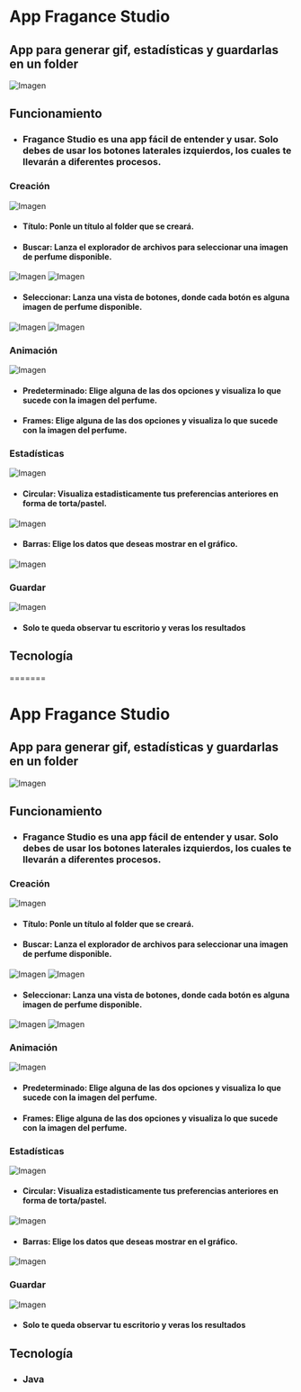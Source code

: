 # App Fragance Studio

## App para generar gif, estadísticas y guardarlas en un folder
![Imagen](..Pruebas/src/Vistas/Inicio.png)


## Funcionamiento
- ### Fragance Studio es una app fácil de entender y usar. Solo debes de usar los botones laterales izquierdos, los cuales te llevarán a diferentes procesos.


### Creación
![Imagen](../Fragance%20Studio/src/Vistas/Crear.png)
- #### Título: Ponle un título al folder que se creará.
- #### Buscar: Lanza el explorador de archivos para seleccionar una imagen de perfume disponible.
![Imagen](../Fragance%20Studio/src/Vistas/C-Buscar.png)
![Imagen](../Fragance%20Studio/src/Vistas/C-Buscar_V.png)
- #### Seleccionar: Lanza una vista de botones, donde cada botón es alguna imagen de perfume disponible.
![Imagen](../Fragance%20Studio/src/Vistas/C-Seleccionar.png)
![Imagen](../Fragance%20Studio/src/Vistas/C-Seleccionar_V.png)


### Animación
![Imagen](../Fragance%20Studio/src/Vistas/Animar.png)
- #### Predeterminado: Elige alguna de las dos opciones y visualiza lo que sucede con la imagen del perfume.
- #### Frames: Elige alguna de las dos opciones y visualiza lo que sucede con la imagen del perfume.


### Estadísticas
![Imagen](../Fragance%20Studio/src/Vistas/Estadisticas.png)
- #### Circular: Visualiza estadisticamente tus preferencias anteriores en forma de torta/pastel.
![Imagen](../Fragance%20Studio/src/Vistas/E-Circular.png)
- #### Barras: Elige los datos que deseas mostrar en el gráfico.
![Imagen](../Fragance%20Studio/src/Vistas/E-Barra.png)


### Guardar
![Imagen](../Fragance%20Studio/src/Vistas/Fin.png)
- #### Solo te queda observar tu escritorio y veras los resultados


## Tecnología
=======
# App Fragance Studio

## App para generar gif, estadísticas y guardarlas en un folder
![Imagen](../Fragance%20Studio/src/Vistas/Inicio.png)


## Funcionamiento
- ### Fragance Studio es una app fácil de entender y usar. Solo debes de usar los botones laterales izquierdos, los cuales te llevarán a diferentes procesos.


### Creación
![Imagen](../Fragance%20Studio/src/Vistas/Crear.png)
- #### Título: Ponle un título al folder que se creará.
- #### Buscar: Lanza el explorador de archivos para seleccionar una imagen de perfume disponible.
![Imagen](../Fragance%20Studio/src/Vistas/C-Buscar.png)
![Imagen](../Fragance%20Studio/src/Vistas/C-Buscar_V.png)
- #### Seleccionar: Lanza una vista de botones, donde cada botón es alguna imagen de perfume disponible.
![Imagen](../Fragance%20Studio/src/Vistas/C-Seleccionar.png)
![Imagen](../Fragance%20Studio/src/Vistas/C-Seleccionar_V.png)


### Animación
![Imagen](../Fragance%20Studio/src/Vistas/Animar.png)
- #### Predeterminado: Elige alguna de las dos opciones y visualiza lo que sucede con la imagen del perfume.
- #### Frames: Elige alguna de las dos opciones y visualiza lo que sucede con la imagen del perfume.


### Estadísticas
![Imagen](../Fragance%20Studio/src/Vistas/Estadisticas.png)
- #### Circular: Visualiza estadisticamente tus preferencias anteriores en forma de torta/pastel.
![Imagen](../Fragance%20Studio/src/Vistas/E-Circular.png)
- #### Barras: Elige los datos que deseas mostrar en el gráfico.
![Imagen](../Fragance%20Studio/src/Vistas/E-Barra.png)


### Guardar
![Imagen](../Fragance%20Studio/src/Vistas/Fin.png)
- #### Solo te queda observar tu escritorio y veras los resultados


## Tecnología
- ### Java